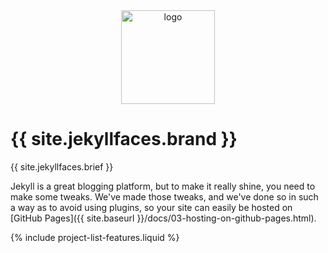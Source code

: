 <div class="jumbo-header" id="content" tabindex="-1">
    <div class="container">
        <div class="row">
            <div class="col-md-2" style="text-align:center;">
                <img src="{{ site.baseurl }}/assets/logo.png" alt="logo" style="width:150px;" />
            </div>
            <div class="col-md-10">
                <h1>{{ site.jekyllfaces.brand }}</h1>
                <p>{{ site.jekyllfaces.brief }}</p>
            </div>
        </div>
    </div>
</div>

Jekyll is a great blogging platform, but to make it really shine, you need to make some tweaks. We've made those tweaks, and we've done so in such a way as to avoid using plugins, so your site can easily be hosted on [GitHub Pages]({{ site.baseurl }}/docs/03-hosting-on-github-pages.html).

{% include project-list-features.liquid %}
